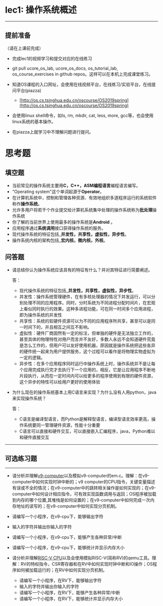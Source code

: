 # lec1: 操作系统概述

---

## **提前准备**

（请在上课前完成）

* 完成lec1的视频学习和提交对应的在线练习
* git pull ucore\_os\_lab, ucore\_os\_docs, os\_tutorial\_lab, os\_course\_exercises in github repos。这样可以在本机上完成课堂练习。
* 知道OS课程的入口网址，会使用在线视频平台，在线练习/实验平台，在线提问平台\(piazza\)
  * [http://os.cs.tsinghua.edu.cn/oscourse/OS2019spring](http://os.cs.tsinghua.edu.cn/oscourse/OS2019spring)


* 会使用linux shell命令，如ls, rm, mkdir, cat, less, more, gcc等，也会使用linux系统的基本操作。
* 在piazza上就学习中不理解问题进行提问。



# 思考题

## 填空题

* 当前常见的操作系统主要用**C，C++，ASM编程语言**编程语言编写。
* "Operating system"这个单词起源于**Operator**。
* 在计算机系统中，控制和管理各种资源、有效地组织多道程序运行的系统软件称作**操作系统**。
* 允许多用户将若干个作业提交给计算机系统集中处理的操作系统称为**批处理**操作系统
* 你了解的当前世界上使用最多的操作系统是**Android** 。
* 应用程序通过**系统调用**接口获得操作系统的服务。
* 现代操作系统的特征包括_**并发性，共享性，虚拟性，异步性**。
* 操作系统内核的架构包括_**宏内核，微内核，外核**。


## 问答题

- 请总结你认为操作系统应该具有的特征有什么？并对其特征进行简要阐述。

  答：

  * 现代操作系统的特征包括_**并发性，共享性，虚拟性，异步性**。
  * 并发性：操作系统管理硬件，在有多核处理器的情况下并发运行，可以分别处理不同的应用程序。同时，分时系统为不同进程分配时间片，在宏观上看似同时执行的效果。这种多进程功能，可在同一时间多个应用进程，即为操作系统的并发性
  * 共享性：系统的软硬件资源可以为不同的应用程序所共享，甚至可以是同一时间下的，并且相互之间互不影响。
  * 虚拟性：硬件厂商固然有一定的标注，但单独的硬件是无法独立工作的，甚至具体的物理特性对用户而言并不友好，多数人永远不会知道硬件究竟是怎么工作的，但用户可以友好使用机器，原因就是操作系统把这些各异的硬件统一起来为用户提供服务，这个过程可以看作是将物理实物虚拟为一定的逻辑。
  * 异步性：在多个应用程序同时运行中操作系统上时，操作系统并不是让每个应用完成执行完才去执行下一个应用的，相反，它是让应用程序不断地片段执行，从而在一定时间内可以给更多的程序使用到有限的硬件资源，这个异步的特性可以给用户更好的使用体验


- 为什么现在的操作系统基本上用C语言来实现？为什么没有人用python，java来实现操作系统？

  答：

  * C语言是编译型语言，而Python是解释型语言，编译型语言效率更高，操作系统要同一管理硬件资源，性能十分重要
  * C语言可以直接和硬件交互，可以直接嵌入汇编程序，java，Python难以和硬件直接交互

---

## 可选练习题

---

- 请分析并理解[v9\-computer](https://github.com/chyyuu/os_tutorial_lab/blob/master/v9_computer/docs/v9_computer.md)以及模拟v9\-computer的em.c。理解：在v9\-computer中如何实现时钟中断的；v9 computer的CPU指令，关键变量描述有误或不全的情况；在v9\-computer中的跳转相关操作是如何实现的；在v9\-computer中如何设计相应指令，可有效实现函数调用与返回；OS程序被加载到内存的哪个位置,其堆栈是如何设置的；在v9\-computer中如何完成一次内存地址的读写的；在v9\-computer中如何实现分页机制。


- 请编写一个小程序，在v9-cpu下，能够输出字符


- 输入的字符并输出你输入的字符


- 请编写一个小程序，在v9-cpu下，能够产生各种异常/中断


- 请编写一个小程序，在v9-cpu下，能够统计并显示内存大小



- 请分析并理解[RISC-V CPU](http://www.riscvbook.com/chinese/)以及会使用模拟RISC\-V(简称RV)的qemu工具。理解：RV的特权指令，CSR寄存器和在RV中如何实现时钟中断和IO操作；OS程序如何被加载运行的；在RV中如何实现分页机制。
  - 请编写一个小程序，在RV下，能够输出字符
  - 输入的字符并输出你输入的字符
  - 请编写一个小程序，在RV下，能够产生各种异常/中断
  - 请编写一个小程序，在RV下，能够统计并显示内存大小
